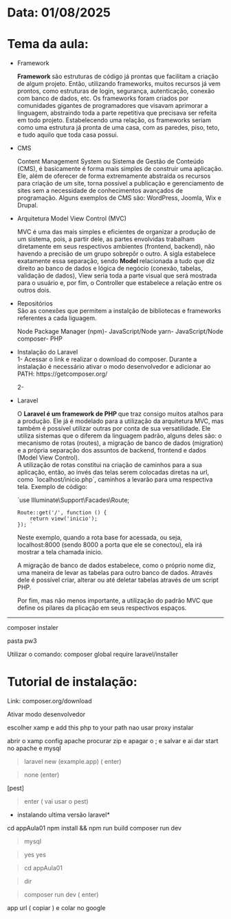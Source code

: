 <h1> Data: 01/08/2025</h1>
<h1> Tema da aula: </h1>

<ul> 
  <li>Framework</li>
  <p> 
  <strong> Framework </strong> são estruturas de código já prontas que facilitam a criação de algum projeto.
  Então, utilizando frameworks, muitos recursos já vem prontos, como estruturas de login, segurança,
  autenticação, conexão com banco de dados, etc. Os frameworks foram criados por comunidades gigantes de programadores
  que visavam aprimorar a linguagem, abstraindo toda a parte repetitiva que precisava ser refeita em todo projeto.
  Estabelecendo uma relação, os frameworks seriam como uma estrutura já pronta de uma casa, com as paredes, piso, teto,
  e tudo aquilo que toda casa possui.
  </p>

  <li>CMS</li>
  <p>Content Management System ou Sistema de Gestão de Conteúdo (CMS), é basicamente é forma mais simples de 
  construir uma aplicação. Ele, além de oferecer de forma extremamente abstraída os recursos para criação de um site,
  torna possível a publicação e gerenciamento de sites sem a necessidade de conhecimentos avançados de programação.
  Alguns exemplos de CMS são: WordPress, Joomla, Wix e Drupal.
  </p>
  
  <li>Arquitetura Model View Control (MVC) </li>
  <p>
  MVC é uma das mais simples e eficientes de organizar a produção de um sistema, pois, a partir dele, as partes envolvidas
  trabalham diretamente em seus respectivos ambientes (frontend, backend), não havendo a precisão de um grupo sobrepôr o outro.
  A sigla estabelece exatamente essa separação, sendo <strong> Model </strong> relacionada a tudo que diz direito ao banco de dados e lógica de negócio (conexão, tabelas, validação de dados), View seria toda a parte visual que será mostrada para o usuário e, por fim, 
  o Controller que estabelece a relação entre os outros dois.
  </p>

  <li>Repositórios </li>
  São as conexões que permitem a instalção de bibliotecas e frameworks referentes a cada liguagem.

  Node Package Manager (npm)- JavaScript/Node
  yarn- JavaScript/Node
  composer- PHP
  
  <li>Instalação do Laravel</li>
  1- Acessar o link e realizar o download do composer. Durante a instalação é necessário ativar o modo desenvolvedor e 
  adicionar ao PATH: https://getcomposer.org/

  2- 

  <li>Laravel</li>
  <p>
  O <strong> Laravel é um framework de PHP </strong> que traz consigo muitos atalhos para a produção.
  Ele já é modelado para a utilização da arquitetura MVC, mas também é possível utilizar outras por conta
  de sua versatilidade. Ele utiliza sistemas que o diferem da linguagem padrão, alguns deles são: o mecanismo de rotas (routes),
  a migração de banco de dados (migration) e a própria separação dos assuntos de backend, frontend e dados (Model View Control).
  <br>
  A utilização de rotas constitui na criação de caminhos para a sua aplicação, então, ao invés das telas serem colocadas diretas na url,
  como `localhost/inicio.php`, caminhos a levarão para uma respectiva tela. Exemplo de código:

  `use Illuminate\Support\Facades\Route;

    Route::get('/', function () {
        return view('inicio');
    }); `

  Neste exemplo, quando a rota base for acessada, ou seja, localhost:8000 (sendo 8000 a porta que ele se conectou), ela
  irá mostrar a tela chamada inicio.

  A migração de banco de dados estabelece, como o próprio nome diz, uma maneira de levar as tabelas para outro banco de dados.
  Através dele é possível criar, alterar ou até deletar tabelas através de um script PHP.

  Por fim, mas não menos importante, a utilização do padrão MVC que define os pilares da plicação em seus respectivos espaços.
  </p>

</ul>


-------------------------------------------------------------------------------------
composer instaler

pasta pw3

Utilizar o comando:
composer global require laravel/installer

<h1> Tutorial de instalação: </h1>

Link: composer.org/download

Ativar modo desenvolvedor 

escolher xamp e add this php to your path
nao usar proxy
instalar

abrir o xamp 
config apache 
procurar zip e apagar o ; e salvar e ai dar start no apache e mysql 



>laravel new (example.app) ( enter)

>none (enter)

[pest]

>  enter ( vai usar o pest)

* instalando ultima versão laravel*


cd appAula01
npm install && npm run build
composer run dev


>mysql

>yes
>yes

>cd appAula01

>dir

>composer run dev ( enter) 

app url ( copiar )  e colar no google